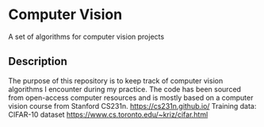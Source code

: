 # Computer Vision
A set of algorithms for computer vision projects
## Description
The purpose of this repository is to keep track of computer vision algorithms I encounter during my practice. The code has been sourced from open-access computer resources and is mostly based on a computer vision course from Stanford CS231n. https://cs231n.github.io/
Training data: CIFAR-10 dataset https://www.cs.toronto.edu/~kriz/cifar.html
